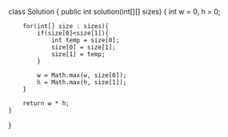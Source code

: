 class Solution {
    public int solution(int[][] sizes) {
        int w = 0, h = 0;
        
        for(int[] size : sizes){
            if(size[0]<size[1]){
                int temp = size[0];
                size[0] = size[1];
                size[1] = temp;
            }
                
            w = Math.max(w, size[0]);
            h = Math.max(h, size[1]);
        }
        
        return w * h;
    }
}